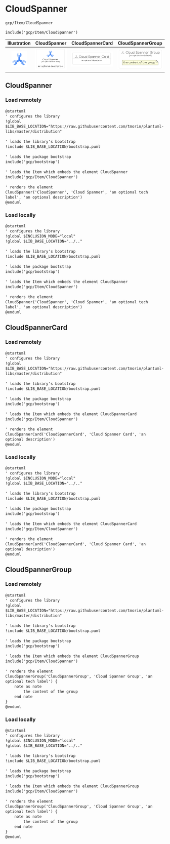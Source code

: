 # CloudSpanner


```text
gcp/Item/CloudSpanner
```

```text
include('gcp/Item/CloudSpanner')
```



| Illustration | CloudSpanner | CloudSpannerCard | CloudSpannerGroup |
| :---: | :---: | :---: | :---: |
| ![illustration for Illustration](../../gcp/Item/CloudSpanner.png) | ![illustration for CloudSpanner](../../gcp/Item/CloudSpanner.Local.png) | ![illustration for CloudSpannerCard](../../gcp/Item/CloudSpannerCard.Local.png) | ![illustration for CloudSpannerGroup](../../gcp/Item/CloudSpannerGroup.Local.png) |




## CloudSpanner

### Load remotely
```plantuml
@startuml
' configures the library
!global $LIB_BASE_LOCATION="https://raw.githubusercontent.com/tmorin/plantuml-libs/master/distribution"

' loads the library's bootstrap
!include $LIB_BASE_LOCATION/bootstrap.puml

' loads the package bootstrap
include('gcp/bootstrap')

' loads the Item which embeds the element CloudSpanner
include('gcp/Item/CloudSpanner')

' renders the element
CloudSpanner('CloudSpanner', 'Cloud Spanner', 'an optional tech label', 'an optional description')
@enduml
```

### Load locally
```plantuml
@startuml
' configures the library
!global $INCLUSION_MODE="local"
!global $LIB_BASE_LOCATION="../.."

' loads the library's bootstrap
!include $LIB_BASE_LOCATION/bootstrap.puml

' loads the package bootstrap
include('gcp/bootstrap')

' loads the Item which embeds the element CloudSpanner
include('gcp/Item/CloudSpanner')

' renders the element
CloudSpanner('CloudSpanner', 'Cloud Spanner', 'an optional tech label', 'an optional description')
@enduml
```

## CloudSpannerCard

### Load remotely
```plantuml
@startuml
' configures the library
!global $LIB_BASE_LOCATION="https://raw.githubusercontent.com/tmorin/plantuml-libs/master/distribution"

' loads the library's bootstrap
!include $LIB_BASE_LOCATION/bootstrap.puml

' loads the package bootstrap
include('gcp/bootstrap')

' loads the Item which embeds the element CloudSpannerCard
include('gcp/Item/CloudSpanner')

' renders the element
CloudSpannerCard('CloudSpannerCard', 'Cloud Spanner Card', 'an optional description')
@enduml
```

### Load locally
```plantuml
@startuml
' configures the library
!global $INCLUSION_MODE="local"
!global $LIB_BASE_LOCATION="../.."

' loads the library's bootstrap
!include $LIB_BASE_LOCATION/bootstrap.puml

' loads the package bootstrap
include('gcp/bootstrap')

' loads the Item which embeds the element CloudSpannerCard
include('gcp/Item/CloudSpanner')

' renders the element
CloudSpannerCard('CloudSpannerCard', 'Cloud Spanner Card', 'an optional description')
@enduml
```

## CloudSpannerGroup

### Load remotely
```plantuml
@startuml
' configures the library
!global $LIB_BASE_LOCATION="https://raw.githubusercontent.com/tmorin/plantuml-libs/master/distribution"

' loads the library's bootstrap
!include $LIB_BASE_LOCATION/bootstrap.puml

' loads the package bootstrap
include('gcp/bootstrap')

' loads the Item which embeds the element CloudSpannerGroup
include('gcp/Item/CloudSpanner')

' renders the element
CloudSpannerGroup('CloudSpannerGroup', 'Cloud Spanner Group', 'an optional tech label') {
    note as note
        the content of the group
    end note
}
@enduml
```

### Load locally
```plantuml
@startuml
' configures the library
!global $INCLUSION_MODE="local"
!global $LIB_BASE_LOCATION="../.."

' loads the library's bootstrap
!include $LIB_BASE_LOCATION/bootstrap.puml

' loads the package bootstrap
include('gcp/bootstrap')

' loads the Item which embeds the element CloudSpannerGroup
include('gcp/Item/CloudSpanner')

' renders the element
CloudSpannerGroup('CloudSpannerGroup', 'Cloud Spanner Group', 'an optional tech label') {
    note as note
        the content of the group
    end note
}
@enduml
```

